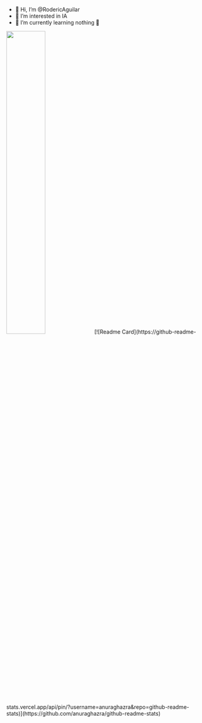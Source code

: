 - 👋 Hi, I’m @RodericAguilar
- 👀 I’m interested in IA
- 🌱 I’m currently learning nothing 🤪
<img width="45%" src="https://github-readme-stats.vercel.app/api?username=RodericAguilar&layout=compact&theme=react&hide_border=true"/>
[![Readme Card](https://github-readme-stats.vercel.app/api/pin/?username=anuraghazra&repo=github-readme-stats)](https://github.com/anuraghazra/github-readme-stats)
